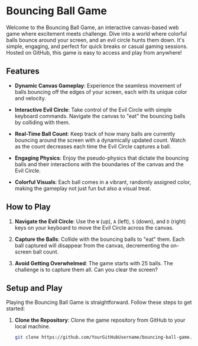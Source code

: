 # Bouncing Ball Game

Welcome to the Bouncing Ball Game, an interactive canvas-based web game where excitement meets challenge. Dive into a world where colorful balls bounce around your screen, and an evil circle hunts them down. It's simple, engaging, and perfect for quick breaks or casual gaming sessions. Hosted on GitHub, this game is easy to access and play from anywhere!

## Features

- **Dynamic Canvas Gameplay**: Experience the seamless movement of balls bouncing off the edges of your screen, each with its unique color and velocity.
  
- **Interactive Evil Circle**: Take control of the Evil Circle with simple keyboard commands. Navigate the canvas to "eat" the bouncing balls by colliding with them.
  
- **Real-Time Ball Count**: Keep track of how many balls are currently bouncing around the screen with a dynamically updated count. Watch as the count decreases each time the Evil Circle captures a ball.
  
- **Engaging Physics**: Enjoy the pseudo-physics that dictate the bouncing balls and their interactions with the boundaries of the canvas and the Evil Circle.
  
- **Colorful Visuals**: Each ball comes in a vibrant, randomly assigned color, making the gameplay not just fun but also a visual treat.

## How to Play

1. **Navigate the Evil Circle**: Use the `W` (up), `A` (left), `S` (down), and `D` (right) keys on your keyboard to move the Evil Circle across the canvas.
  
2. **Capture the Balls**: Collide with the bouncing balls to "eat" them. Each ball captured will disappear from the canvas, decrementing the on-screen ball count.
  
3. **Avoid Getting Overwhelmed**: The game starts with 25 balls. The challenge is to capture them all. Can you clear the screen?

## Setup and Play

Playing the Bouncing Ball Game is straightforward. Follow these steps to get started:

1. **Clone the Repository**: Clone the game repository from GitHub to your local machine.
   
   ```bash
   git clone https://github.com/YourGitHubUsername/bouncing-ball-game.git
